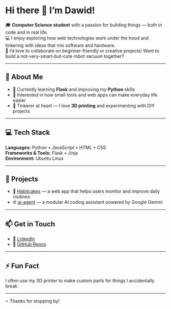 # Hi there 👋 I’m Dawid!

🎓 **Computer Science student** with a passion for building things — both in code and in real life.  
💻 I enjoy exploring how web technologies work under the hood and tinkering with ideas that mix software and hardware.  
🤝 I’d love to collaborate on beginner-friendly or creative projects! Want to build a not-very-smart-but-cute robot vacuum together? 


---

## 🧠 About Me
- 🌱 Currently learning **Flask** and improving my **Python** skills  
- 🧩 Interested in how small tools and web apps can make everyday life easier  
- 🧰 Tinkerer at heart — I love **3D printing** and experimenting with DIY projects

---

## 💻 Tech Stack
**Languages:** Python • JavaScript • HTML • CSS  
**Frameworks & Tools:** Flask • Jinja  
**Environment:** Ubuntu Linux

---

## 🚀 Projects
- 🧠 [Habitcakes](https://github.com/pancake-dave/habitcakes) — a web app that helps users monitor and improve daily routines
- 🌐 [ai-agent](https://github.com/pancake-dave/ai-agent) — a modular AI coding assistant powered by Google Gemini 

---

## 📫 Get in Touch
- 💼 [LinkedIn](https://www.linkedin.com/in/dawid-bialokryty/)  
- 🐙 [GitHub Repos](https://github.com/pancake-dave?tab=repositories)  

---

## ⚡ Fun Fact
I often use my 3D printer to make custom parts for things I accidentally break. 

---

⭐ Thanks for stopping by!
